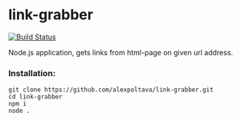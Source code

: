 # link-grabber

[![Build Status](https://travis-ci.org/alexpoltava/link-grabber.svg?branch=master)](https://travis-ci.org/alexpoltava/link-grabber)

Node.js application, gets links from html-page on given url address.


### Installation:

```
git clone https://github.com/alexpoltava/link-grabber.git
cd link-grabber
npm i
node .
```
